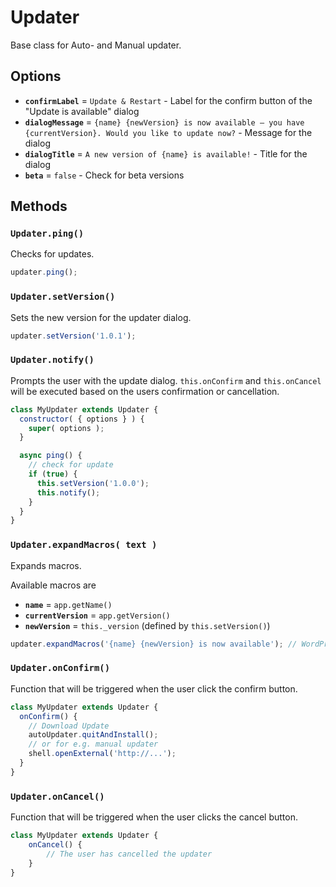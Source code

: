 # Updater

Base class for Auto- and Manual updater.

## Options

- **`confirmLabel`** = `Update & Restart` - Label for the confirm button of the "Update is available" dialog
- **`dialogMessage`** = `{name} {newVersion} is now available — you have {currentVersion}. Would you like to update now?` - Message for the dialog
- **`dialogTitle`** = `A new version of {name} is available!` - Title for the dialog
- **`beta`** = `false` - Check for beta versions

## Methods

### `Updater.ping()`

Checks for updates.

```js
updater.ping();
```

### `Updater.setVersion()`

Sets the new version for the updater dialog.

```js
updater.setVersion('1.0.1');
```

### `Updater.notify()`

Prompts the user with the update dialog.
`this.onConfirm` and `this.onCancel` will be executed based on the users confirmation or cancellation.

```js
class MyUpdater extends Updater {
  constructor( { options } ) {
    super( options );
  }

  async ping() {
    // check for update
    if (true) {
      this.setVersion('1.0.0');
      this.notify();
    }
  }
}
```

### `Updater.expandMacros( text )`

Expands macros.

Available macros are

- **`name`** = `app.getName()`
- **`currentVersion`** = `app.getVersion()`
- **`newVersion`** = `this._version` (defined by `this.setVersion()`)

```js
updater.expandMacros('{name} {newVersion} is now available'); // WordPress.com 1.0.1 is now available
```

### `Updater.onConfirm()`

Function that will be triggered when the user click the confirm button.

```js
class MyUpdater extends Updater {
  onConfirm() {
    // Download Update
    autoUpdater.quitAndInstall();
    // or for e.g. manual updater
    shell.openExternal('http://...');
  }
}
```

### `Updater.onCancel()`

Function that will be triggered when the user clicks the cancel button.

```js
class MyUpdater extends Updater {
	onCancel() {
		// The user has cancelled the updater
	}
}
```

